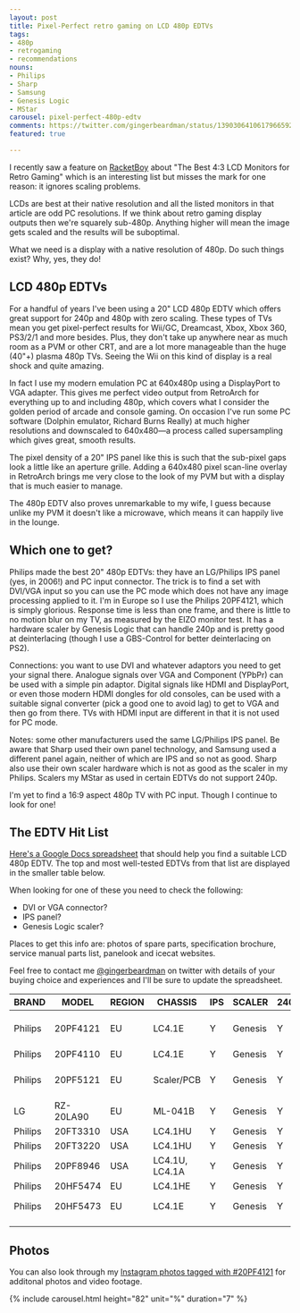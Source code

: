 ```yaml
---
layout: post
title: Pixel-Perfect retro gaming on LCD 480p EDTVs
tags:
- 480p
- retrogaming
- recommendations
nouns:
- Philips
- Sharp
- Samsung
- Genesis Logic
- MStar
carousel: pixel-perfect-480p-edtv
comments: https://twitter.com/gingerbeardman/status/1390306410617966592
featured: true

---
```

I recently saw a feature on [RacketBoy](https://www.racketboy.com/retro/the-best-43-square-lcd-monitors-for-retro-gaming-classic-pc-use) about "The Best 4:3 LCD Monitors for Retro Gaming" which is an interesting list but misses the mark for one reason: it ignores scaling problems.

LCDs are best at their native resolution and all the listed monitors in that article are odd PC resolutions. If we think about retro gaming display outputs then we're squarely sub-480p. Anything higher will mean the image gets scaled and the results will be suboptimal.

What we need is a display with a native resolution of 480p. Do such things exist? Why, yes, they do!

## LCD 480p EDTVs

For a handful of years I've been using a 20" LCD 480p EDTV which offers great support for 240p and 480p with zero scaling. These types of TVs mean you get pixel-perfect results for Wii/GC, Dreamcast, Xbox, Xbox 360, PS3/2/1 and more besides. Plus, they don't take up anywhere near as much room as a PVM or other CRT, and are a lot more manageable than the huge (40"+) plasma 480p TVs. Seeing the Wii on this kind of display is a real shock and quite amazing.

In fact I use my modern emulation PC at 640x480p using a DisplayPort to VGA adapter. This gives me perfect video output from RetroArch for everything up to and including 480p, which covers what I consider the golden period of arcade and console gaming. On occasion I've run some PC software (Dolphin emulator, Richard Burns Really) at much higher resolutions and downscaled to 640x480—a process called supersampling which gives great, smooth results.

The pixel density of a 20" IPS panel like this is such that the sub-pixel gaps look a little like an aperture grille. Adding a 640x480 pixel scan-line overlay in RetroArch brings me very close to the look of my PVM but with a display that is much easier to manage.

The 480p EDTV also proves unremarkable to my wife, I guess because unlike my PVM it doesn't like a microwave, which means it can happily live in the lounge.

## Which one to get?

Philips made the best 20" 480p EDTVs: they have an LG/Philips IPS panel (yes, in 2006!) and PC input connector. The trick is to find a set with DVI/VGA input so you can use the PC mode which does not have any image processing applied to it. I'm in Europe so I use the Philips 20PF4121, which is simply glorious. Response time is less than one frame, and there is little to no motion blur on my TV, as measured by the EIZO monitor test. It has a hardware scaler by Genesis Logic that can handle 240p and is pretty good at deinterlacing (though I use a GBS-Control for better deinterlacing on PS2).

Connections: you want to use DVI and whatever adaptors you need to get your signal there. Analogue signals over VGA and Component (YPbPr) can be used with a simple pin adaptor. Digital signals like HDMI and DisplayPort, or even those modern HDMI dongles for old consoles, can be used with a suitable signal converter (pick a good one to avoid lag) to get to VGA and then go from there. TVs with HDMI input are different in that it is not used for PC mode.

Notes: some other manufacturers used the same LG/Philips IPS panel. Be aware that Sharp used their own panel technology, and Samsung used a different panel again, neither of which are IPS and so not as good. Sharp also use their own scaler hardware which is not as good as the scaler in my Philips. Scalers my MStar as used in certain EDTVs do not support 240p.

I'm yet to find a 16:9 aspect 480p TV with PC input. Though I continue to look for one!

## The EDTV Hit List

[Here's a Google Docs spreadsheet](https://docs.google.com/spreadsheets/d/1HOEvXkjMTum_Vd1CJ0RrpvgH0a_Uo0zJc9RwUtfZVZ0/edit?usp=sharing) that should help you find a suitable LCD 480p EDTV. The top and most well-tested EDTVs from that list are displayed in the smaller table below.

When looking for one of these you need to check the following:

* DVI or VGA connector?
* IPS panel?
* Genesis Logic scaler?

Places to get this info are: photos of spare parts, specification brochure, service manual parts list, panelook and icecat websites.

Feel free to contact me [@gingerbeardman](https://twitter.com/gingerbeardman) on twitter with details of your buying choice and experiences and I'll be sure to update the spreadsheet.

|BRAND  |MODEL    |REGION|CHASSIS       |IPS|SCALER |240P|INPUT|YEAR|SPECSHEET                                                                         |WEBSITE                                                          |SERVICE                                                                                                                 |NOTES                    |FIELD14|FIELD15|
|-------|---------|------|--------------|---|-------|----|-----|----|----------------------------------------------------------------------------------|-----------------------------------------------------------------|------------------------------------------------------------------------------------------------------------------------|-------------------------|-------|-------|
|Philips|20PF4121 |EU    |LC4.1E        |Y  |Genesis|Y   |DVI  |2006| [link](https://www.manualslib.com/manual/331343/Philips-20pf4121.html)                    |https://www.philips.co.uk/c-p/20PF4121_05/4000-series-20-inch-lcd| [link](https://www.manualslib.com/manual/1222050/Philips-Lc4-1e.html)                                                           |HIGHEST RECOMMENDATION   |       |       |
|Philips|20PF4110 |EU    |LC4.1E        |Y  |Genesis|Y   |DVI  |2005| [link](https://www.p4c.philips.com/files/2/20pf4110_01/20pf4110_01_pss_.pdf)              | [link](https://www.philips.co.uk/c-p/20PF4110_01/20-inch-lcd)            |                                                                                                                        |see USA models           |       |       |
|Philips|20PF5121 |EU    |Scaler/PCB    |Y  |Genesis|Y   |DVI  |2006| [link](https://www.manualslib.com/manual/331345/Philips-20pf5121.html)                    |https://www.philips.co.uk/c-p/20PF5121_01/5000-series-20-inch-lcd|                                                                                                                        |                         |       |       |
|LG     |RZ-20LA90|EU    |ML-041B       |Y  |Genesis|Y   |VGA  |2005| [link](https://icecat.biz/en/p/lg/rz-20la90/tvs-rz-20la90-347066.html)                    | [link](https://www.lg.com/uk/support/product/lg-RZ-20LA90)               | [link](https://servlib.com/lg/tv/rz-20la90-chassis-ml-041b.html)                                                                |                         |       |       |
|Philips|20FT3310 |USA   |LC4.1HU       |Y  |Genesis|Y   |VGA  |2004| [link](https://www.manualslib.com/manual/331330/Philips-20ft3310.html)                    | [link](https://www.usa.philips.com/c-p/20FT3310_37/-)                    |                                                                                                                        |Scaler/PCB               |       |       |
|Philips|20FT3220 |USA   |LC4.1HU       |Y  |Genesis|Y   |VGA  |2004| [link](https://www.p4c.philips.com/files/2/20ft3220_37/20ft3220_37_pss_.pdf)              | [link](https://www.usa.philips.com/c-p/20FT3220_37/51-cm-20-inch-lcd)    |                                                                                                                        |Scaler/PCB               |       |       |
|Philips|20PF8946 |USA   |LC4.1U, LC4.1A|Y  |Genesis|Y   |VGA  |2004| [link](https://www.manualslib.com/manual/125563/Philips-20pf8946.html)                    | [link](https://www.usa.philips.com/c-p/20PF8946_37/51-cm-20-inch-lcd)    | [link](https://elektrotanya.com/philips_lc4.1l-aa_chassis_20pf8946-78_23pf5321-78_23pf8946-78_23pf8946m-78_sm.pdf/download.html) |Scaler/PCB, IPS/Service  |       |       |
|Philips|20HF5474 |EU    |LC4.1HE       |Y  |Genesis|Y   |DVI  |2009|[link](https://www.download.p4c.philips.com/files/2/20hf5474_10/20hf5474_10_pss_enggb.pdf) |                                                                 | [link](https://tel-spb.ru/files/philips_LC4.1HE_AB.rar)                                                                         |Scaler/PCB               |       |       |
|Philips|20HF5473 |EU    |LC4.1E        |Y  |Genesis|Y   |DVI  |2005| [link](https://www.download.p4c.philips.com/files/2/20hf5473_10/20hf5473_10_pss_.pdf)     |                                                                 | [link](https://manualzz.com/doc/1300050/lc4.1he)                                                                                |Scaler/Service, IPS/Label|       |       |
|       |         |      |              |   |       |    |     |    |                                                                                  |                                                                 |                                                                                                                        |                         |       |       |
|       |         |      |              |   |       |    |     |    |                                                                                  |                                                                 |                                                                                                                        |                         |       |       |

## Photos

You can also look through my [Instagram photos tagged with #20PF4121](https://www.instagram.com/explore/tags/20pf4121/) for additonal photos and video footage.

{% include carousel.html height="82" unit="%" duration="7" %}